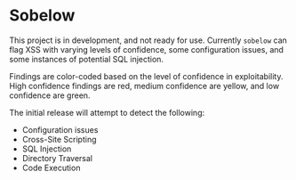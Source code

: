 # Sobelow

This project is in development, and not ready for use. Currently `sobelow` can flag 
XSS with varying levels of confidence, some configuration issues, and some instances 
of potential SQL injection.

Findings are color-coded based on the level of confidence in exploitability. 
High confidence findings are red, medium confidence are yellow, and low confidence are 
green.

The initial release will attempt to detect the following:

* Configuration issues
* Cross-Site Scripting
* SQL Injection
* Directory Traversal
* Code Execution

